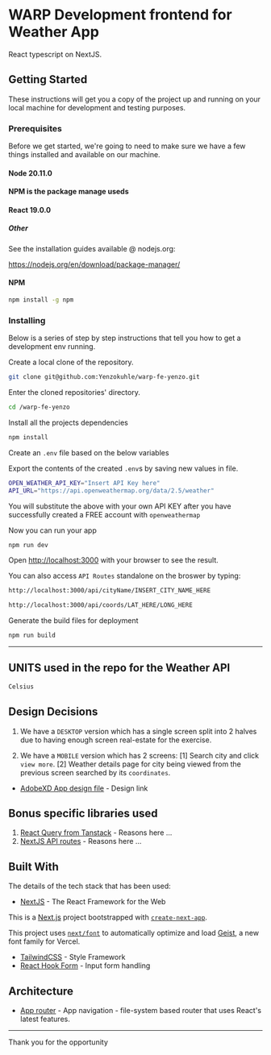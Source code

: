 # WARP Development frontend for Weather App

React typescript on NextJS.

## Getting Started

These instructions will get you a copy of the project up and running on your local machine for development and testing purposes.

### Prerequisites

Before we get started, we're going to need to make sure we have a few things installed and available on our machine.

#### Node 20.11.0

#### NPM is the package manage useds

#### React 19.0.0

##### Other

See the installation guides available @ nodejs.org:

https://nodejs.org/en/download/package-manager/

#### NPM

```bash
npm install -g npm
```

### Installing

Below is a series of step by step instructions that tell you how to get a development env running.

Create a local clone of the repository.

```bash
git clone git@github.com:Yenzokuhle/warp-fe-yenzo.git
```

Enter the cloned repositories' directory.

```bash
cd /warp-fe-yenzo
```

Install all the projects dependencies

```bash
npm install
```

Create an `.env` file based on the below variables

Export the contents of the created `.env`s by saving new values in file.

```bash
OPEN_WEATHER_API_KEY="Insert API Key here"
API_URL="https://api.openweathermap.org/data/2.5/weather"
```

You will substitute the above with your own API KEY after you have successfully created a FREE account with `openweathermap`

Now you can run your app

```bash
npm run dev
```

Open [http://localhost:3000](http://localhost:3000) with your browser to see the result.

You can also access `API Routes` standalone on the broswer by typing:

```bash
http://localhost:3000/api/cityName/INSERT_CITY_NAME_HERE
```

```bash
http://localhost:3000/api/coords/LAT_HERE/LONG_HERE
```

Generate the build files for deployment

```bash
npm run build
```

---

## UNITS used in the repo for the Weather API

```bash
Celsius
```

## Design Decisions

1. We have a `DESKTOP` version which has a single screen split into 2 halves due to having enough screen real-estate for the exercise.

2. We have a `MOBILE` version which has 2 screens: [1] Search city and click `view more`. [2] Weather details page for city being viewed from the previous screen searched by its `coordinates`.

- [AdobeXD App design file](https://xd.adobe.com/view/23e94ee6-2c1c-4f62-a904-4fdb5368449c-76ba/) - Design link

## Bonus specific libraries used

1. [React Query from Tanstack](https://tanstack.com/query/latest) - Reasons here ...
2. [NextJS API routes](https://nextjs.org/docs/pages/building-your-application/routing/api-routes) - Reasons here ...

## Built With

The details of the tech stack that has been used:

- [NextJS](https://nextjs.org/) - The React Framework for the Web

This is a [Next.js](https://nextjs.org) project bootstrapped with [`create-next-app`](https://nextjs.org/docs/app/api-reference/cli/create-next-app).

This project uses [`next/font`](https://nextjs.org/docs/app/building-your-application/optimizing/fonts) to automatically optimize and load [Geist](https://vercel.com/font), a new font family for Vercel.

- [TailwindCSS](https://tailwindcss.com/) - Style Framework
- [React Hook Form](https://www.react-hook-form.com/) - Input form handling

## Architecture

- [App router](https://nextjs.org/docs/app/) - App navigation - file-system based router that uses React's latest features.

---

Thank you for the opportunity
